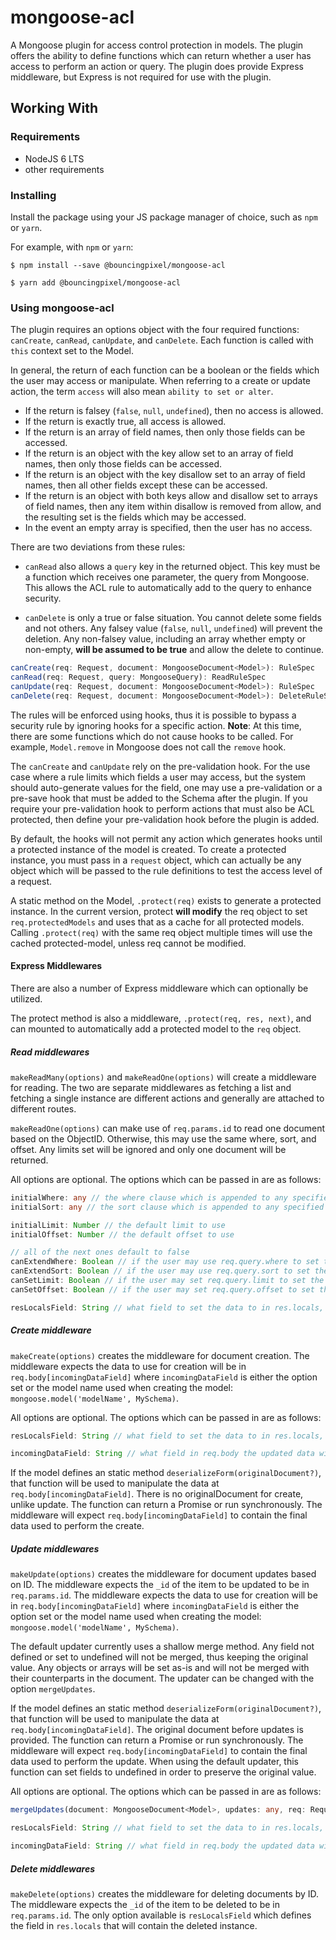 # mongoose-acl

A Mongoose plugin for access control protection in models.
The plugin offers the ability to define functions which can return whether a user has access to perform an action or query.
The plugin does provide Express middleware, but Express is not required for use with the plugin.

## Working With

### Requirements

- NodeJS 6 LTS
- other requirements

### Installing

Install the package using your JS package manager of choice, such as `npm` or `yarn`.

For example, with `npm` or `yarn`:
```
$ npm install --save @bouncingpixel/mongoose-acl

$ yarn add @bouncingpixel/mongoose-acl
```

### Using mongoose-acl

The plugin requires an options object with the four required functions: `canCreate`, `canRead`, `canUpdate`, and `canDelete`.
Each function is called with `this` context set to the Model.

In general, the return of each function can be a boolean or the fields which the user may access or manipulate. When referring to a create or update action, the term `access` will also mean `ability to set or alter`.

- If the return is falsey (`false`, `null`, `undefined`), then no access is allowed.
- If the return is exactly true, all access is allowed.
- If the return is an array of field names, then only those fields can be accessed.
- If the return is an object with the key allow set to an array of field names, then only those fields can be accessed.
- If the return is an object with the key disallow set to an array of field names, then all other fields except these can be accessed.
- If the return is an object with both keys allow and disallow set to arrays of field names, then any item within disallow is removed from allow, and the resulting set is the fields which may be accessed.
- In the event an empty array is specified, then the user has no access.

There are two deviations from these rules:

- `canRead` also allows a `query` key in the returned object. This key must be a function which receives one parameter, the query from Mongoose. This allows the ACL rule to automatically add to the query to enhance security.

- `canDelete` is only a true or false situation. You cannot delete some fields and not others. Any falsey value (`false`, `null`, `undefined`) will prevent the deletion. Any non-falsey value, including an array whether empty or non-empty, **will be assumed to be true** and allow the delete to continue.

```ts
canCreate(req: Request, document: MongooseDocument<Model>): RuleSpec
canRead(req: Request, query: MongooseQuery): ReadRuleSpec
canUpdate(req: Request, document: MongooseDocument<Model>): RuleSpec
canDelete(req: Request, document: MongooseDocument<Model>): DeleteRuleSpec
```

The rules will be enforced using hooks, thus it is possible to bypass a security rule by ignoring hooks for a specific action.
**Note**: At this time, there are some functions which do not cause hooks to be called. For example, `Model.remove` in Mongoose does not call the `remove` hook.

The `canCreate` and `canUpdate` rely on the pre-validation hook. For the use case where a rule limits which fields a user may access, but the system should auto-generate values for the field, one may use a pre-validation or a pre-save hook that must be added to the Schema after the plugin. If you require your pre-validation hook to perform actions that must also be ACL protected, then define your pre-validation hook before the plugin is added.

By default, the hooks will not permit any action which generates hooks until a protected instance of the model is created. To create a protected instance, you must pass in a `request` object, which can actually be any object which will be passed to the rule definitions to test the access level of a request.

A static method on the Model, `.protect(req)` exists to generate a protected instance. In the current version, protect **will modify** the req object to set `req.protectedModels` and uses that as a cache for all protected models. Calling `.protect(req)` with the same req object multiple times will use the cached protected-model, unless req cannot be modified.

#### Express Middlewares

There are also a number of Express middleware which can optionally be utilized.

The protect method is also a middleware, `.protect(req, res, next)`, and can mounted to automatically add a protected model to the `req` object.

##### Read middlewares

`makeReadMany(options)` and `makeReadOne(options)` will create a middleware for reading. The two are separate middlewares as fetching a list and fetching a single instance are different actions and generally are attached to different routes.

`makeReadOne(options)` can make use of `req.params.id` to read one document based on the ObjectID. Otherwise, this may use the same where, sort, and offset. Any limits set will be ignored and only one document will be returned.

All options are optional. The options which can be passed in are as follows:
```ts
initialWhere: any // the where clause which is appended to any specified by the used
initialSort: any // the sort clause which is appended to any specified by the used

initialLimit: Number // the default limit to use
initialOffset: Number // the default offset to use

// all of the next ones default to false
canExtendWhere: Boolean // if the user may use req.query.where to set the query
canExtendSort: Boolean // if the user may use req.query.sort to set the sort
canSetLimit: Boolean // if the user may set req.query.limit to set the limit
canSetOffset: Boolean // if the user may set req.query.offset to set the offset

resLocalsField: String // what field to set the data to in res.locals, defaults to data
```

##### Create middleware

`makeCreate(options)` creates the middleware for document creation. The middleware expects the data to use for creation will be in `req.body[incomingDataField]` where `incomingDataField` is either the option set or the model name used when creating the model: `mongoose.model('modelName', MySchema)`.

All options are optional. The options which can be passed in are as follows:
```ts
resLocalsField: String // what field to set the data to in res.locals, defaults to data

incomingDataField: String // what field in req.body the updated data will be in
```

If the model defines an static method `deserializeForm(originalDocument?)`, that function will be used to manipulate the data at `req.body[incomingDataField]`. There is no originalDocument for create, unlike update. The function can return a Promise or run synchronously. The middleware will expect `req.body[incomingDataField]` to contain the final data used to perform the create.

##### Update middlewares

`makeUpdate(options)` creates the middleware for document updates based on ID. The middleware expects the `_id` of the item to be updated to be in `req.params.id`. The middleware expects the data to use for creation will be in `req.body[incomingDataField]` where `incomingDataField` is either the option set or the model name used when creating the model: `mongoose.model('modelName', MySchema)`.

The default updater currently uses a shallow merge method. Any field not defined or set to undefined will not be merged, thus keeping the original value. Any objects or arrays will be set as-is and will not be merged with their counterparts in the document. The updater can be changed with the option `mergeUpdates`.

If the model defines an static method `deserializeForm(originalDocument?)`, that function will be used to manipulate the data at `req.body[incomingDataField]`. The original document before updates is provided. The function can return a Promise or run synchronously. The middleware will expect `req.body[incomingDataField]` to contain the final data used to perform the update. When using the default updater, this function can set fields to undefined in order to preserve the original value.

All options are optional. The options which can be passed in are as follows:
```ts
mergeUpdates(document: MongooseDocument<Model>, updates: any, req: Request): Promise?

resLocalsField: String // what field to set the data to in res.locals, defaults to data

incomingDataField: String // what field in req.body the updated data will be in
```

##### Delete middlewares

`makeDelete(options)` creates the middleware for deleting documents by ID. The middleware expects the `_id` of the item to be deleted to be in `req.params.id`. The only option available is `resLocalsField` which defines the field in `res.locals` that will contain the deleted instance.
